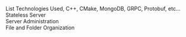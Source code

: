 
List Technologies Used, C++, CMake, MongoDB, GRPC, Protobuf, etc...  
Stateless Server  
Server Administration  
File and Folder Organization  

